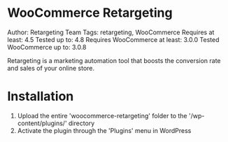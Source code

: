 # WooCommerce Retargeting #
Author: Retargeting Team
Tags: retargeting, WooCommerce
Requires at least: 4.5
Tested up to: 4.8
Requires WooCommerce at least: 3.0.0
Tested WooCommerce up to: 3.0.8

Retargeting is a marketing automation tool that boosts the conversion rate and sales of your online store.

# Installation #

1. Upload the entire 'woocommerce-retargeting' folder to the '/wp-content/plugins/' directory
2. Activate the plugin through the 'Plugins' menu in WordPress
